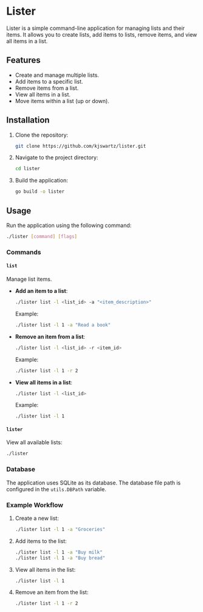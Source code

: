 # Lister

Lister is a simple command-line application for managing lists and their items. It allows you to create lists, add items to lists, remove items, and view all items in a list.

## Features

- Create and manage multiple lists.
- Add items to a specific list.
- Remove items from a list.
- View all items in a list.
- Move items within a list (up or down).

## Installation

1. Clone the repository:
   ```bash
   git clone https://github.com/kjswartz/lister.git
   ```
2. Navigate to the project directory:
   ```bash
   cd lister
   ```
3. Build the application:
   ```bash
   go build -o lister
   ```

## Usage

Run the application using the following command:
```bash
./lister [command] [flags]
```

### Commands

#### `list`
Manage list items.

- **Add an item to a list**:
  ```bash
  ./lister list -l <list_id> -a "<item_description>"
  ```
  Example:
  ```bash
  ./lister list -l 1 -a "Read a book"
  ```

- **Remove an item from a list**:
  ```bash
  ./lister list -l <list_id> -r <item_id>
  ```
  Example:
  ```bash
  ./lister list -l 1 -r 2
  ```

- **View all items in a list**:
  ```bash
  ./lister list -l <list_id>
  ```
  Example:
  ```bash
  ./lister list -l 1
  ```

#### `lister`
View all available lists:
```bash
./lister
```

### Database

The application uses SQLite as its database. The database file path is configured in the `utils.DBPath` variable.

### Example Workflow

1. Create a new list:
   ```bash
   ./lister list -l 1 -a "Groceries"
   ```

2. Add items to the list:
   ```bash
   ./lister list -l 1 -a "Buy milk"
   ./lister list -l 1 -a "Buy bread"
   ```

3. View all items in the list:
   ```bash
   ./lister list -l 1
   ```

4. Remove an item from the list:
   ```bash
   ./lister list -l 1 -r 2
   ```
